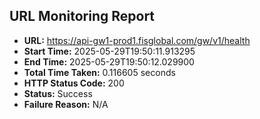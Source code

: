 ## URL Monitoring Report

- **URL:** https://api-gw1-prod1.fisglobal.com/gw/v1/health
- **Start Time:** 2025-05-29T19:50:11.913295
- **End Time:** 2025-05-29T19:50:12.029900
- **Total Time Taken:** 0.116605 seconds
- **HTTP Status Code:** 200
- **Status:** Success
- **Failure Reason:** N/A

